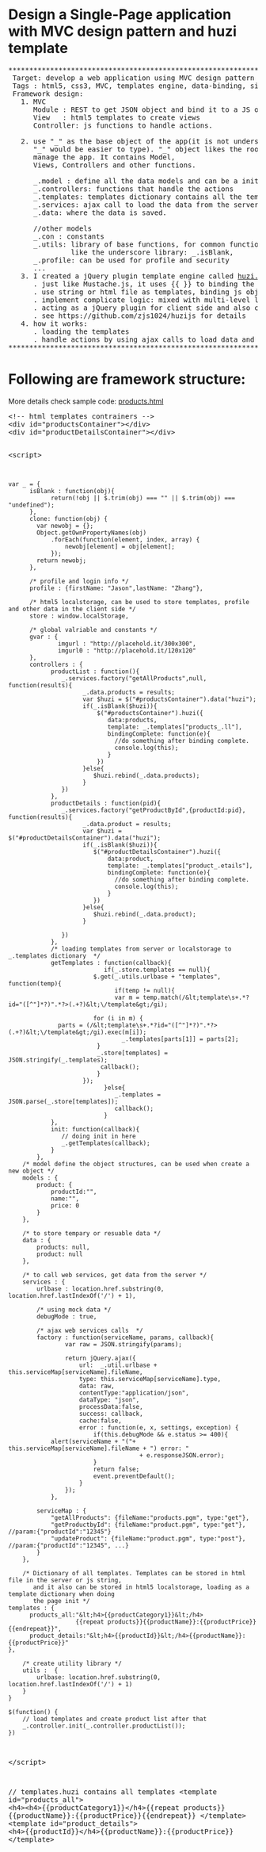 # Design a Single-Page application with MVC design pattern and huzi template 
<pre>
*************************************************************************************
 Target: develop a web application using MVC design pattern and huzi template 
 Tags : html5, css3, MVC, templates engine, data-binding, single page application, REST
 Framework design:
   1. MVC 
      Module : REST to get JSON object and bind it to a JS object
      View   : html5 templates to create views
      Controller: js functions to handle actions.

   2. use "_" as the base object of the app(it is not underscore.js, I used name it page, I just think
      "_" would be easier to type). "_" object likes the root scope in angularjs, it is a js object to 
      manage the app. It contains Model,
      Views, Controllers and other functions.

      _.model : define all the data models and can be a init object when create new
      _.controllers: functions that handle the actions
      _.templates: templates dictionary contains all the templates
      _.services: ajax call to load the data from the server
      _.data: where the data is saved.

      //other models
      _.con : constants
      _.utils: library of base functions, for common functions, add the directly to "_", 
               like the underscore library: _.isBlank, 
      _.profile: can be used for profile and security
      ...  
   3. I created a jQuery plugin template engine called <a href="https://github.com/zjs1024/huzijs">huzi.js</a>, huzi is easy to use:
      . just like Mustache.js, it uses {{ }} to binding the data.
      . use string or html file as templates, binding js object to the templates
      . implement complicate logic: mixed with multi-level logical operations and loops  
      . acting as a jQuery plugin for client side and also can be a module for node.js for server side.
      . see https://github.com/zjs1024/huzijs for details
   4. how it works:
      . loading the templates
      . handle actions by using ajax calls to load data and binding the data to the templates
********************************************************************************************
</pre>
# Following are framework structure:
<p>More details check sample code: <a href="products.html">products.html</a></p>
<pre>
&lt;!-- html templates contrainers -->
&lt;div id="productsContainer"&gt;&lt;/div&gt;
&lt;div id="productDetailsContainer">&lt;/div&gt;

&lt;script&gt;

	var _ = {	
		  isBlank : function(obj){
        		return(!obj || $.trim(obj) === "" || $.trim(obj) === "undefined");
    	  },
          clone: function(obj) {
            var newobj = {};
            Object.getOwnPropertyNames(obj)
                .forEach(function(element, index, array) {
                    newobj[element] = obj[element];
                });
            return newobj;
          }, 

          /* profile and login info */	
	      profile : {firstName: "Jason",lastName: "Zhang"},
	      
	      /* html5 localstorage, can be used to store templates, profile and other data in the client side */
	      store : window.localStorage,

		  /* global valriable and constants */
		  gvar : {
			      imgurl : "http://placehold.it/300x300",
			      imgurl0 : "http://placehold.it/120x120"
		  },
	      controllers : {
			    productList : function(){
			       _.services.factory("getAllProducts",null, function(results){
			       	     _.data.products = results;
			       	     var $huzi = $("#productsContainer").data("huzi");
			       	     if(_.isBlank($huzi)){
				       	     $("#productsContainer").huzi({
				       	     	data:products,
						        template: _.templates["products_.ll"],
						        bindingComplete: function(e){
						          //do something after binding complete.	
						          console.log(this);
						        }
				       	     })
				       	 }else{
				       	 	$huzi.rebind(_.data.products);
				       	 }
			       })
			    },
			    productDetails : function(pid){
			       _.services.factory("getProductById",{productId:pid}, function(results){
			       	     _.data.product = results;
			       	     var $huzi = $("#productDetailsContainer").data("huzi");
			       	     if(_.isBlank($huzi)){
			       	     	$("#productDetailsContainer").huzi({
				       	     	data:product,
						        template: _.templates["product_.etails"],
						        bindingComplete: function(e){
						          //do something after binding complete.	
						          console.log(this);
						        }
			       	        })
			       	     }else{
			       	     	$huzi.rebind(_.data.product);
			       	     } 
			       	     
			       })
			    },
			    /* loading templates from server or localstorage to _.templates dictionary  */
			    getTemplates : function(callback){
			                   if(_.store.templates == null){
			    		 	$.get(_.utils.urlbase + "templates", function(temp){
						          if(temp != null){
                                  var m = temp.match(/&lt;template\s+.*?id="([^"]*?)".*?>(.+?)&lt;\/template&gt;/gi);
							    
							for (i in m) {
				  parts = (/&lt;template\s+.*?id="([^"]*?)".*?>(.+?)&lt;\/template&gt;/gi).exec(m[i]);
							        _.templates[parts[1]] = parts[2];
							 }
							 _.store[templates] = JSON.stringify(_.templates);
							  callback();
							 }
						 });
			                   }else{
			                      _.templates = JSON.parse(_.store[templates]);
			                      callback();
			                   }
			    },
		        init: function(callback){
		           // doing init in here
		           _.getTemplates(callback);
		        }
			},
		/* model define	the object structures, can be used when create a new object */
		models : {
			product: {
				productId:"",
				name:"",
				price: 0
			}
		},

		/* to store tempary or resuable data */
		data : {
			products: null,
	        product: null
		},

		/* to call web services, get data from the server */ 
		services : {
			urlbase : location.href.substring(0, location.href.lastIndexOf('/') + 1),

			/* using mock data */
			debugMode : true,

			/* ajax web services calls  */
			factory : function(serviceName, params, callback){
					var raw = JSON.stringify(params);

					return jQuery.ajax({
						url:  _.util.urlbase + this.serviceMap[serviceName].fileName,
						type: this.serviceMap[serviceName].type,
						data: raw,
						contentType:"application/json",
						dataType: "json",
						processData:false,
						success: callback,
						cache:false,
						error : function(e, x, settings, exception) {
							if(this.debugMode && e.status >= 400){
				alert(serviceName + "("+ this.serviceMap[serviceName].fileName + ") error: " 
										 + e.responseJSON.error);
							}
							return false;
							event.preventDefault();
						}
					});
				},

			serviceMap : {
				"getAllProducts": {fileName:"products.pgm", type:"get"},
				"getProductbyId": {fileName:"product.pgm", type:"get"}, //param:{"productId":"12345"}
		    	"updateProduct": {fileName:"product.pgm", type:"post"}, //param:{"productId":"12345", ...}
		    }
		},

		/* Dictionary of all templates. Templates can be stored in html file in the server or js string, 
		   and it also can be stored in html5 localstorage, loading as a template dictionary when doing 
		   the page init */ 
	templates : { 
	      products_all:"&lt;h4>{{productCategory1}}&lt;/h4>
	                   {{repeat products}}{{productName}}:{{productPrice}}{{endrepeat}}",
	      product_details:"&lt;h4>{{productId}}&lt;/h4>{{productName}}:{{productPrice}}"                 
	}, 
	    
	    /* create utility library */
	    utils :  {
			urlbase: location.href.substring(0, location.href.lastIndexOf('/') + 1)			        
		} 
    }

	$(function() {
		// load templates and create product list after that
        _.controller.init(_.controller.productList());
	})
&lt;/script&gt;

// templates.huzi contains all templates
&lt;template id="products_all"&gt;
      &lt;h4&gt;&lt;h4&gt;{{productCategory1}}&lt;/h4&gt;{{repeat products}}
                          {{productName}}:{{productPrice}}{{endrepeat}}
&lt;/template&gt;
&lt;template id="product_details"&gt;
      &lt;h4&gt;{{productId}}&lt;/h4&gt;{{productName}}:{{productPrice}}
&lt;/template&gt;
</pre>

